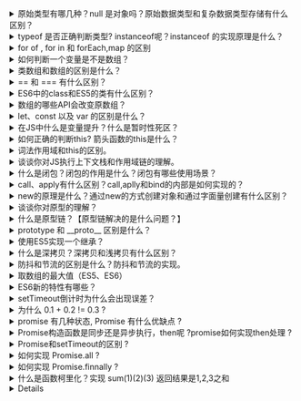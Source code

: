 <details>
<summary>原始类型有哪几种？null 是对象吗？原始数据类型和复杂数据类型存储有什么区别？</summary>
原始类型有6种，分别是undefined,null,bool,string,number,symbol(ES6新增)。

虽然 typeof null 返回的值是 object,但是null不是对象，而是基本数据类型的一种。

原始数据类型存储在栈内存，存储的是值。

复杂数据类型存储在堆内存，存储的是地址。当我们把对象赋值给另外一个变量的时候，复制的是地址，指向同一块内存空间，当其中一个对象改变时，另一个对象也会变化。
</details>
<details>
<summary>typeof 是否正确判断类型? instanceof呢？instanceof 的实现原理是什么？</summary>
首先 typeof 能够正确的判断基本数据类型，但是除了 null, typeof null输出的是对象。

但是对象来说，typeof 不能正确的判断其类型， typeof 一个函数可以输出 'function',而除此之外，输出的全是 object,这种情况下，我们无法准确的知道对象的类型。

instanceof可以准确的判断复杂数据类型，但是不能正确判断基本数据类型。(正确判断数据类型请戳：[这里](https://github.com/YvetteLau/Blog/blob/master/JS/data-type.js))

instanceof 是通过原型链判断的，A instanceof B, 在A的原型链中层层查找，是否有原型等于 B.__proto__，如果一直找到A的原型链的顶端(null;即 Object.prototype.__proto__),仍然不等于B.prototype，那么返回false，否则返回true.
instanceof的实现代码:
```js
// L instanceof R
function instance_of(L, R) {//L 表示左表达式，R 表示右表达式
  var o = R.prototype; // 取R的显式原型
  L = L.__proto__; // 取L的隐式原型
  while(true) {
    if (L === null) // 已经找到顶层
      return false;
    if (0 === L)  //当 O 严格等于 L 时，返回 true
      return false;
    L = L.__proto__; //继续向上一层原型链查找
  }
}
```
</details>
<details>
<summary>for of , for in 和 forEach,map 的区别</summary>
1.for...of循环：具有 iterator 接口，就可以用for...of循环遍历它的成员(属性值)。for...of循环可以使用的范围包括数组、Set 和 Map 结构、某些类似数组的对象、Generator 对象，以及字符串。for...of循环调用遍历器接口，数组的遍历器接口只返回具有数字索引的属性。对于普通的对象，for...of结构不能直接使用，会报错，必须部署了 Iterator 接口后才能使用。可以中断循环。

2.for...in循环：遍历对象自身的和继承的可枚举的属性, 不能直接获取属性值。可以中断循环。

3.forEach: 只能遍历数组，不能中断，没有返回值(或认为返回值是undefined)，不修改原数组。

4.map: 只能遍历数组，不能中断，返回值是修改后的数组，不修改原数组。

PS: Object.keys()：返回给定对象所有可枚举属性的字符串数组。

如还不了解 iterator 接口或 for...of, 请先阅读ES6文档: Iterator 和 for...of 循环
更多细节请戳: [这里](https://github.com/YvetteLau/Blog/blob/master/JS/for.js)
</details>
<details>
<summary>如何判断一个变量是不是数组？</summary>
1.使用 Array.isArray 判断，如果返回 true, 说明是数组

2.使用 instanceof Array 判断，如果返回true, 说明是数组

3.使用 Object.prototype.toString.call 判断，如果值是 [object Array], 说明是数组

4.通过 constructor 来判断，如果是数组，那么 arr.constructor===Array. (不准确，因为我们可以指定 obj.constructor=Array)
```js
function fn(){
  console.log(Array.isArray(arguments));  // false; 因为arguments是类数组，但不是数组
  console.log(Array.isArray([1,2,3,4])); // true
  console.log(arguments instanceof Array);// false
  console.log([1,2,3,4] instanceof Array);// true
  console.log(Object.prototype.toString.call(arguments));//[object Arguments]
  console.log(Object.prototype.toString.call([1,2,3,4])); //[object Array]
  console.log(arguments.constructor === Array); //false
  arguments.constructor = Array;
  console.log(arguments.constructor === Array);//true
  console.log(Array.isArray(arguments));  //false
}
fn(1,2,3,4);
```
</details>
<details>
<summary>类数组和数组的区别是什么？</summary>
1.拥有length属性，其它属性（索引）为非负整数（对象中的索引会被当做字符串来处理）;

2.不具有数组所具有的方法；

类数组是一个普通对象，而真实的数组是Array类型。

常见的类数组有: 函数的参数 arugments, DOM 对象列表(比如通过 document.querySelectorAll 得到的列表), jQuery 对象 (比如 $("div")).

类数组可以转换为数组:
```js
//第一种方法
Array.prototype.slice.call(arrayLike);
//第二种方法
[...arrayLike];
//第三种方法:
Array.from(arrayLike);
```
PS: 任何定义了遍历器（Iterator）接口的对象，都可以用扩展运算符转为真正的数组。

Array.from方法用于将两类对象转为真正的数组：类似数组的对象（array-like object）和可遍历（iterable）的对象。
</details>
<details>
<summary>== 和 === 有什么区别？</summary>
=== 不需要进行类型转换，只有类型相同并且值相等时，才返回 true.

== 如果两者类型不同，首先需要进行类型转换。具体流程如下:

1.首先判断两者类型是否相同，如果相等，判断值是否相等.

2.如果类型不同，进行类型转换

3.判断比较的是否是 null 或者是 undefined, 如果是, 返回 true .

4.判断两者类型是否为 string 和 number, 如果是, 将字符串转换成 number

5.判断其中一方是否为 boolean, 如果是, 将 boolean 转为 number 再进行判断

6.判断其中一方是否为 object 且另一方为 string、number 或者 symbol , 如果是, 将 object 转为原始类型再进行判断
```js
let person1 = {
  age: 25
}
let person2 = person1;
person2.age = 20;
console.log(person1 === person2); //true,注意复杂数据类型，比较的是引用地址
```
思考: []==![]
我们来分析一下: []==![] 是true还是false？

1.首先，我们需要知道 ! 优先级是高于 == (更多运算符优先级可查看: 运算符优先级)

2. ![] 引用类型转换成布尔值都是true,因此 ![]的是false

3.根据上面的比较步骤中的第五条，其中一方是 boolean，将 boolean 转为 number 再进行判断，false转换成 number，对应的值是 0.

4.根据上面比较步骤中的第六条，有一方是 number，那么将object也转换成Number,空数组转换成数字，对应的值是0.(空数组转换成数字，对应的值是0，如果数组中只有一个数字，那么转成number就是这个数字，其它情况，均为NaN)

5.0 == 0; 为true
</details>
<details>
<summary>ES6中的class和ES5的类有什么区别？</summary>
1.ES6 class 内部所有定义的方法都是不可枚举的;

2.ES6 class 必须使用 new 调用;

3.ES6 class 不存在变量提升;

4.ES6 class 默认即是严格模式;

5.ES6 class 子类必须在父类的构造函数中调用super()，这样才有this对象;ES5中类继承的关系是相反的，先有子类的this，然后用父类的方法应用在this上。
</details>
<details>
<summary>数组的哪些API会改变原数组？</summary>
修改原数组的API有:splice/reverse/fill/copyWithin/sort/push/pop/unshift/shift
不修改原数组的API有:slice/map/forEach/every/filter/reduce/entry/entries/find
</details>
<details>
<summary>let、const 以及 var 的区别是什么？</summary>
1.let 和 const 定义的变量不会出现变量提升，而 var 定义的变量会提升。

2.let 和 const 是JS中的块级作用域

3.let 和 const 不允许重复声明(会抛出错误)

4.let 和 const 定义的变量在定义语句之前，如果使用会抛出错误(形成了暂时性死区)，而 var 不会。

5.const 声明一个只读的常量。一旦声明，常量的值就不能改变(如果声明是一个对象，那么不能改变的是对象的引用地址)
</details>
<details>
<summary>在JS中什么是变量提升？什么是暂时性死区？</summary>
变量提升就是变量在声明之前就可以使用，值为undefined。

在代码块内，使用 let/const 命令声明变量之前，该变量都是不可用的(会抛出错误)。这在语法上，称为“暂时性死区”。暂时性死区也意味着 typeof 不再是一个百分百安全的操作。
```js
typeof x; // ReferenceError(暂时性死区，抛错)
let x;
```
```js
typeof y;
// 值是undefined,不会报错
```
暂时性死区的本质就是，只要一进入当前作用域，所要使用的变量就已经存在了，但是不可获取，只有等到声明变量的那一行代码出现，才可以获取和使用该变量。
</details>
<details>
<summary>如何正确的判断this? 箭头函数的this是什么？</summary>
this的绑定规则有四种：默认绑定，隐式绑定，显式绑定，new绑定.

1.函数是否在 new 中调用(new绑定)，如果是，那么 this 绑定的是新创建的对象。

2.函数是否通过 call,apply 调用，或者使用了 bind (即硬绑定)，如果是，那么this绑定的就是指定的对象。

3.函数是否在某个上下文对象中调用(隐式绑定)，如果是的话，this 绑定的是那个上下文对象。一般是 obj.foo()

4.如果以上都不是，那么使用默认绑定。如果在严格模式下，则绑定到 undefined，否则绑定到全局对象。

5.如果把 null 或者 undefined 作为 this 的绑定对象传入 call、apply 或者 bind, 这些值在调用时会被忽略，实际应用的是默认绑定规则。

6.箭头函数没有自己的 this, 它的this继承于上一层代码块的this。

测试下是否已经成功Get了此知识点(浏览器执行环境):
```js
var number = 5;
var obj = {
  number: 3,
  fn1: (function() {
    var number;
    this.number *= 2;
    number = number * 2;
    number = 3;
    return function() {
      var num = this.number;
      this.number *= 2;
      console.log(num);
      number *= 3;
      console.log(number);
    }
  })()
}
var fn1 = obj.fn1;
fn1.call(null);
obj.fn1();
console.log(window.number);
```
</details>
<details>
<summary>词法作用域和this的区别。</summary>
1.词法作用域是由你在写代码时将变量和块作用域写在哪里来决定的

2.this 是在调用时被绑定的，this 指向什么，完全取决于函数的调用位置(关于this的指向问题，本文已经有说明)
</details>
<details>
<summary>谈谈你对JS执行上下文栈和作用域链的理解。</summary>
执行上下文就是当前 JavaScript 代码被解析和执行时所在环境, JS执行上下文栈可以认为是一个存储函数调用的栈结构，遵循先进后出的原则。

1.JavaScript执行在单线程上，所有的代码都是排队执行。

2.一开始浏览器执行全局的代码时，首先创建全局的执行上下文，压入执行栈的顶部。

3.每当进入一个函数的执行就会创建函数的执行上下文，并且把它压入执行栈的顶部。当前函数执行-完成后，当前函数的执行上下文出栈，并等待垃圾回收。

4.浏览器的JS执行引擎总是访问栈顶的执行上下文。

5.全局上下文只有唯一的一个，它在浏览器关闭时出栈。

作用域链: 无论是 LHS 还是 RHS 查询，都会在当前的作用域开始查找，如果没有找到，就会向上级作用域继续查找目标标识符，每次上升一个作用域，一直到全局作用域为止。
</details>
<details>
<summary>什么是闭包？闭包的作用是什么？闭包有哪些使用场景？</summary>
闭包是指有权访问另一个函数作用域中的变量的函数，创建闭包最常用的方式就是在一个函数内部创建另一个函数。

闭包的作用有:

1.封装私有变量

2.模仿块级作用域(ES5中没有块级作用域)

3.实现JS的模块
</details>
<details>
<summary>call、apply有什么区别？call,aplly和bind的内部是如何实现的？</summary>
call 和 apply 的功能相同，区别在于传参的方式不一样:

1.fn.call(obj, arg1, arg2, ...),调用一个函数, 具有一个指定的this值和分别地提供的参数(参数的列表)。

2.fn.apply(obj, [argsArray]),调用一个函数，具有一个指定的this值，以及作为一个数组（或类数组对象）提供的参数。
### call核心:
1.将函数设为传入参数的属性

2.指定this到函数并传入给定参数执行函数

3.如果不传入参数或者参数为null，默认指向为 window / global

4.删除参数上的函数
```js
Function.prototype.call = function(context) {
  /** 如果第一个参数传入的是 null 或者是 undefined, 那么指向this指向 window/global */ 
  /** 如果第一个参数传入的不是null或者是undefined, 那么必须是一个对象 */
  if (!context) {
    //context为null或者是undefined
    context = typeof window === 'undefined' ? global : window;
  }
  context.fn = this; //this指向的是当前的函数(Function的实例)
  let args = [...arguments].slice(1); //获取除了this指向对象以外的参数, 空数组slice后返回的仍然是空数组
  let result = context.fn(...args); //隐式绑定,当前函数的this指向了context.
  delete context.fn;
  return result;
}

//测试代码
var foo = {
  name: 'Selina'
}
var name = 'Chirs';
function bar(job, age) {
  console.log(this.name)
  console.log(job, age)
}
bar.call(foo, 'programmer', 20);
// Selina programmer 20
bar.call(null, 'teacher', 25);
// 浏览器环境: Chirs teacher 25; node 环境: undefined teacher 25
```

### apply
apply的实现和call很类似，但是需要注意他们的参数是不一样的，apply的第二个参数是数组或类数组.
```js
Function.prototype.apply = function(context, rest) {
  if (!context) {
    //context为null或者是undefined时,设置默认值
    context = typeof window === 'undefined' ? global : window;
  }
  context.fn = this;
  let result = context.fn(...rest);
  delete context.fn;
  return result;
}
var foo = {
  name: 'Selina'
}
var name = 'Chirs'
function bar(job, age) {
  console.log(this.name)
  console.log(job, age)
}
bar.apply(foo, ['programmer', 20]);
// Selina programmer 20
bar.apply(null, ['teacher', 25]);
// 浏览器环境: Chirs programmer 20; node 环境: undefined teacher 25
```
### bind
bind 和 call/apply 有一个很重要的区别，一个函数被 call/apply 的时候，会直接调用，但是 bind 会创建一个新函数。当这个新函数被调用时，bind() 的第一个参数将作为它运行时的 this，之后的一序列参数将会在传递的实参前传入作为它的参数。
```js
Function.prototype.bind = function(context) {
  if (typeof this !== 'function') {
    throw new Error('not a function')
  }
  let self = this;
  let args = [...arguments].slice(1);
  function Fn() {}
  Fn.prototype = this.prototype;
  let bound = function() {
    let res = [...args, ...arguments];//bind传递的参数和函数调用时传递的参数拼接
    context = this instanceof Fn ? this : context || this;
    return self.apply(context, res);
  }
  //原型链
  bound.prototype = new Fn();
  return bound;
}
var name = 'Jack';
function person(age, job, gender) {
  console.log(this.name, age, job, gender)
}
var Yve = { name: 'Yvette' };
let result = person.bind(Yve, 22, 'engineer')('female');
```
</details>
<details>
<summary>new的原理是什么？通过new的方式创建对象和通过字面量创建有什么区别？</summary>

### new

1.创建一个新对象。

2.这个新对象会被执行[[原型]]连接。

3.将构造函数的作用域赋值给新对象，即this指向这个新对象.

4.如果函数没有返回其他对象，那么new表达式中的函数调用会自动返回这个新对象。
```js
function new(func) {
  let target = {}
  target.__proto__ = func.prototype;
  let res = func.call(target);
  if (typeof (res) === 'object' || typeof (res) === 'function') {
    return res;
  }
  return target;
}
```
字面量创建对象，不会调用 Object构造函数, 简洁且性能更好;

new Object() 方式创建对象本质上是方法调用，涉及到在proto链中遍历该方法，当找到该方法后，又会生产方法调用必须的 堆栈信息，方法调用结束后，还要释放该堆栈，性能不如字面量的方式。

通过对象字面量定义对象时，不会调用Object构造函数。
</details>
<details>
<summary>谈谈你对原型的理解？</summary>
在 JavaScript 中，每当定义一个对象（函数也是对象）时候，对象中都会包含一些预定义的属性。其中每个函数对象都有一个prototype 属性，这个属性指向函数的原型对象。使用原型对象的好处是所有对象实例共享它所包含的属性和方法。
</details>
<details>
<summary>什么是原型链？【原型链解决的是什么问题？】</summary>
原型链解决的主要是继承问题。

每个对象拥有一个原型对象，通过 proto (读音: dunder proto) 指针指向其原型对象，并从中继承方法和属性，同时原型对象也可能拥有原型，这样一层一层，最终指向 null( Object.proptotype.__proto__ 指向的是null)。这种关系被称为原型链 (prototype chain)，通过原型链一个对象可以拥有定义在其他对象中的属性和方法。

构造函数 Parent、Parent.prototype 和 实例 p 的关系如下: (p.__proto__===Parent.prototype)
![pic](https://mmbiz.qpic.cn/mmbiz_jpg/nnic7Ckj9Nq3lGkkQ09wv8A1tVgmIOvIlqm9xrLzQ1Qw0sEia3HaGiaNlyXVY3ibDMQ8SlicermHEjdANW29CFvic4qw/640?wx_fmt=jpeg&tp=webp&wxfrom=5&wx_lazy=1&wx_co=1)
</details>
<details>
<summary>prototype 和 __proto__ 区别是什么？</summary>
prototype是构造函数的属性。

__proto__ 是每个实例都有的属性，可以访问 [[prototype]] 属性。

实例的 __proto__ 与其构造函数的prototype指向的是同一个对象。
```js
function Student(name) {
  this.name = name;
}
Student.prototype.setAge = function() {
  this.age = 20;
}
let Jack = new Student('jack');
console.log(Jack.__proto__)
//console.log(Object.getPrototypeOf(Jack))
console.log(Student.prototype)
console.log(Jack.__proto__ === Student.prototype); //true
```
</details>
<details>
<summary>使用ES5实现一个继承？</summary>

### 组合继承(最常用的继承方式)

```js
function SuperType(name) {
  this.name = name;
  this.colors = ['red', 'blue', 'green'];
}
SuperType.prototype.sayName = function() {
  console.log(this.name)
}
function SubType(name, age) {
  SuperType.call(this, name)
  this.age = age;
}
SubType.prototype = new SuperType();
SubType.prototype.constructor = SubType;
SubType.prototype.sayAge = function() {
  console.log(this.age);
}
```
</details>
<details>
<summary>什么是深拷贝？深拷贝和浅拷贝有什么区别？</summary>
浅拷贝是指只复制第一层对象，但是当对象的属性是引用类型时，实质复制的是其引用，当引用指向的值改变时也会跟着变化。

深拷贝复制变量值，对于非基本类型的变量，则递归至基本类型变量后，再复制。深拷贝后的对象与原来的对象是完全隔离的，互不影响，对一个对象的修改并不会影响另一个对象。

实现一个深拷贝:
```js
function deepClone(obj) { // 递归拷贝
  if (obj === null) return null;
  if (typeof obj !== 'object') {
    return obj
  }
  let t = new obj.constructor();
  for (let key in obj) {
    t[key] = deepClone(obj[key]);
  }
  return t;
}
```
</details>
<details>
<summary>防抖和节流的区别是什么？防抖和节流的实现。</summary>
防抖和节流的作用都是防止函数多次调用。区别在于，假设一个用户一直触发这个函数，且每次触发函数的间隔小于设置的时间，防抖的情况下只会调用一次，而节流的情况会每隔一定时间调用一次函数。

### 防抖(debounce): n秒内函数只会执行一次，如果n秒内高频事件再次被触发，则重新计算时间

```js
  function debounce(func, wait, immediate = true) {
    let timeout, context, args;
    const later = () => setTimeout(() => {
      // 延迟函数执行完毕，清空定时器
      timeout = null;
      // 延迟执行的情况下，函数会在延迟函数中执行
      // 使用到之前缓存的参数和上下文
      if (!immediate) {
        fn.apply(context, args);
      }
    }, wait);
    let debounced = function(...params) {
      if (!timeout) {
        timeout = later();
        if (immediate) {
          // 立即执行
          func.apply(this, params)
        } else {
          //闭包
          context = this;
          args = params;
        }
      } else {
        cleatTimeout(timeout);
        timeout = later();
      }
    }
    debounced.cancel = function() {
      clearTimeout(timeout);
      timeout = null;
    }
    return debounced;
  }
```
防抖的应用场景:

1.每次 resize/scroll 触发统计事件

2.文本输入的验证（连续输入文字后发送 AJAX 请求进行验证，验证一次就好）
### 节流(throttle): 高频事件在规定时间内只会执行一次，执行一次后，只有大于设定的执行周期后才会执行第二次。

```js
//underscore.js
function throttle(func, wait, options) {
  var timeout, context, args, result;
  var previous = 0;
  if (!options) options = {};

  var later = function() {
    previous = options.leading === false ? 0 : _.now();
    timeout = null;
    result = func.apply(context, args);
    if (!timeout) context = args = null;
  };

  var throttled = function() {
    var now = _.now();
    if (!previous && options.leading === false) previous = now;
    var remaining = wait - (now - previous);
    context = this;
    args = arguments;
    if (remaining <= 0 || remaining > wait) {
      if (timeout) {
        clearTimeout(timeout);
        timeout = null;
      }
      previous = now;
      result = func.apply(context, args);
      if (!timeout) context = args = null;
    } else if (!timeout && options.trailing !== false) {
      timeout = setTimeout(later, remaining);
    }
    return result;
  };

  throttled.cancel = function() {
    clearTimeout(timeout);
    previous = 0;
    timeout = context = args = null;
  };

  return throttled;
};
```
函数节流的应用场景有:

1.DOM 元素的拖拽功能实现（mousemove）

2.射击游戏的 mousedown/keydown 事件（单位时间只能发射一颗子弹）

3.计算鼠标移动的距离（mousemove）

4.Canvas 模拟画板功能（mousemove）

5.搜索联想（keyup）

6.监听滚动事件判断是否到页面底部自动加载更多：给 scroll 加了 debounce 后，只有用户停止滚动后，才会判断是否到了页面底部；如果是 throttle 的话，只要页面滚动就会间隔一段时间判断一次
</details>
<details>
<summary>取数组的最大值（ES5、ES6）</summary>

```js
// ES5 的写法
Math.max.apply(null, [14,3,77,30])
// ES6 的写法
Math.max(...[14,3,77,30])
// reduce
[14,3,77,30].reduce((accumulator, currentValue) => {
  return accumulator = accumulator > currentValue ? accumulator : currentValue
})
```
</details>
<details>
<summary>ES6新的特性有哪些？</summary>
1.新增了块级作用域(let,const)

2.提供了定义类的语法糖(class)

3.新增了一种基本数据类型(Symbol)

4.新增了变量的解构赋值

5.函数参数允许设置默认值，引入了rest参数，新增了箭头函数

6.数组新增了一些API，如 isArray / from / of 方法;数组实例新增了entries()，keys() 和 values() 等方法

7.对象和数组新增了扩展运算符

8.ES6 新增了模块化(import/export)

9.ES6 新增了 Set 和 Map 数据结构

10.ES6 原生提供 Proxy 构造函数，用来生成 Proxy 实例

11.ES6 新增了生成器(Generator)和遍历器(Iterator)
</details>
<details>
<summary>setTimeout倒计时为什么会出现误差？</summary>
setTimeout() 只是将事件插入了“任务队列”，必须等当前代码（执行栈）执行完，主线程才会去执行它指定的回调函数。要是当前代码消耗时间很长，也有可能要等很久，所以并没办法保证回调函数一定会在 setTimeout() 指定的时间执行。所以， setTimeout() 的第二个参数表示的是最少时间，并非是确切时间。

HTML5标准规定了 setTimeout() 的第二个参数的最小值不得小于4毫秒，如果低于这个值，则默认是4毫秒。在此之前。老版本的浏览器都将最短时间设为10毫秒。另外，对于那些DOM的变动（尤其是涉及页面重新渲染的部分），通常是间隔16毫秒执行。这时使用 requestAnimationFrame() 的效果要好于 setTimeout();
</details>
<details>
<summary>为什么 0.1 + 0.2 != 0.3 ?</summary>
0.1 + 0.2 != 0.3 是因为在进制转换和进阶运算的过程中出现精度损失。

下面是详细解释:

JavaScript使用 Number 类型表示数字(整数和浮点数)，使用64位表示一个数字。
![image](https://mmbiz.qpic.cn/mmbiz_jpg/nnic7Ckj9Nq3lGkkQ09wv8A1tVgmIOvIlvB8YDMKRXwR73ow9jdBOczQTQOnnaM1riar07A66xCddcRiaoE1f7iatA/640?wx_fmt=jpeg&tp=webp&wxfrom=5&wx_lazy=1&wx_co=1)
图片说明:

1.第0位：符号位，0表示正数，1表示负数(s)

2.第1位到第11位：储存指数部分（e）

3.第12位到第63位：储存小数部分（即有效数字）f

计算机无法直接对十进制的数字进行运算, 需要先对照 IEEE 754 规范转换成二进制，然后对阶运算。
### 1.进制转换
0.1和0.2转换成二进制后会无限循环

```js
0.1 -> 0.0001100110011001...(无限循环)
0.2 -> 0.0011001100110011...(无限循环)
```
但是由于IEEE 754尾数位数限制，需要将后面多余的位截掉，这样在进制之间的转换中精度已经损失。
### 2.对阶运算
由于指数位数不相同，运算时需要对阶运算 这部分也可能产生精度损失。

按照上面两步运算（包括两步的精度损失），最后的结果是

0.0100110011001100110011001100110011001100110011001100

结果转换成十进制之后就是 0.30000000000000004。
</details>
<details>
<summary>promise 有几种状态, Promise 有什么优缺点 ?</summary>
promise有三种状态: fulfilled, rejected, resolved.

### Promise 的优点:
1.一旦状态改变，就不会再变，任何时候都可以得到这个结果

2.可以将异步操作以同步操作的流程表达出来，避免了层层嵌套的回调函数
### Promise 的缺点:
1.无法取消 Promise

2.当处于pending状态时，无法得知目前进展到哪一个阶段
</details>
<details>
<summary>Promise构造函数是同步还是异步执行，then呢 ?promise如何实现then处理 ?</summary>
Promise的构造函数是同步执行的。then 是异步执行的。

promise的then实现，详见: Promise源码实现
</details>
<details>
<summary>Promise和setTimeout的区别 ?</summary>
Promise 是微任务，setTimeout 是宏任务，同一个事件循环中，promise.then总是先于 setTimeout 执行。同一个事件循环中，promise.then 先于 setTimeout 执行。
</details>
<details>
<summary>如何实现 Promise.all ?</summary>
要实现 Promise.all,首先我们需要知道 Promise.all 的功能：

1.如果传入的参数是一个空的可迭代对象，那么此promise对象回调完成(resolve),只有此情况，是同步执行的，其它都是异步返回的。

2.如果传入的参数不包含任何 promise，则返回一个异步完成. promises 中所有的promise都promise都“完成”时或参数中不包含 promise 时回调完成。

3.如果参数中有一个promise失败，那么Promise.all返回的promise对象失败

4.在任何情况下，Promise.all 返回的 promise 的完成状态的结果都是一个数组

```js
Promise.all = function(promises) {
  return new Promise((resolve, reject) => {
    let index = 0;
    let result = [];
    if (promises.length === 0) {
      resolve(result)
    } else {
      setTimeout(() => {
        function processValue(i, data) {
          result[i] = data;
          if (++index === promises.length) {
            resolve(result);
          }
        }
        for (let i = 0; i < promises.length; i++) {
          //promises[i] 可能是普通值
          Promise.resolve(promises[i]).then((data) => {
            processValue(i, data);
          }, (err) => {
            reject(err);
            return;
          })
        }
      });
    }
  });
}
```
</details>
<details>
<summary>如何实现 Promise.finnally ?</summary>
不管成功还是失败，都会走到finally中,并且finally之后，还可以继续then。并且会将值原封不动的传递给后面的then.

```js
Promise.prototype.finally  = function(callback) {
  return this.then((value) => {
    return Promise.resolve(callback()).then(() => {
      return value;
    })
  }, (err) => {
    return Promise.resolve(callback()).then(() => {
      throw err;
    });
  });
}
```
</details>
<details>
<summary>什么是函数柯里化？实现 sum(1)(2)(3) 返回结果是1,2,3之和</summary>
函数柯里化是把接受多个参数的函数变换成接受一个单一参数（最初函数的第一个参数）的函数，并且返回接受余下的参数而且返回结果的新函数的技术。

```js
  function sum(a) {
    return function(b) {
      return function(c) {
        return a + b + c;
      }
    }
  }
  console.log(sum(1)(2)(3)); // 6
```
引申：实现一个curry函数，将普通函数进行柯里化:

```js
function curry(fn ,args = []) {
  return function() {
    let rest = [...args, ...arguments];
    if (rest.length < fn.length) {
      return curry.call(this, fn, rest);
    } else {
      return fn.apply(this, rest)
    }
  }
}
// test
function sum(a,b,c) {
  return a+b+c;
}
let sumFn = curry(sum);
console.log(sumFn(1)(2)(3)); //6
console.log(sumFn(1)(2, 3)); //6
```
</details>
<details>